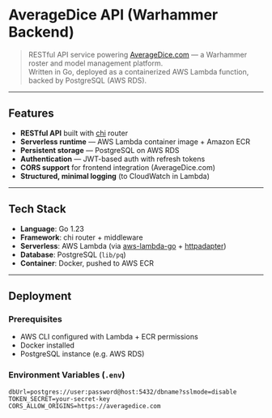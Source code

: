 # AverageDice API (Warhammer Backend)

> RESTful API service powering [AverageDice.com](https://averagedice.com) — a Warhammer roster and model management platform.  
> Written in Go, deployed as a containerized AWS Lambda function, backed by PostgreSQL (AWS RDS).

---

## Features

- **RESTful API** built with [chi](https://github.com/go-chi/chi) router  
- **Serverless runtime** — AWS Lambda container image + Amazon ECR  
- **Persistent storage** — PostgreSQL on AWS RDS  
- **Authentication** — JWT-based auth with refresh tokens  
- **CORS support** for frontend integration (AverageDice.com)  
- **Structured, minimal logging** (to CloudWatch in Lambda)  

---

## Tech Stack

- **Language**: Go 1.23  
- **Framework**: chi router + middleware  
- **Serverless**: AWS Lambda (via [aws-lambda-go](https://github.com/aws/aws-lambda-go) + [httpadapter](https://github.com/awslabs/aws-lambda-go-api-proxy))  
- **Database**: PostgreSQL (`lib/pq`)  
- **Container**: Docker, pushed to AWS ECR  

---

## Deployment

### Prerequisites
- AWS CLI configured with Lambda + ECR permissions  
- Docker installed  
- PostgreSQL instance (e.g. AWS RDS)  

### Environment Variables (`.env`)
```env
dbUrl=postgres://user:password@host:5432/dbname?sslmode=disable
TOKEN_SECRET=your-secret-key
CORS_ALLOW_ORIGINS=https://averagedice.com
